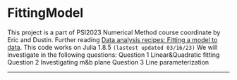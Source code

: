 # FittingModel
This project is a part of PSI2023 Numerical Method course coordinate by Eric and Dustin. Further reading [Data analysis recipes: Fitting a model to data](arXiv:1008.4686v1). This code works on Julia 1.8.5 `(lastest updated 03/16/23)`
We will investigate in the following questions:
Question 1 Linear&Quadratic fitting 
Question 2 Investigating m&b plane
Question 3 Line parameterization
***
